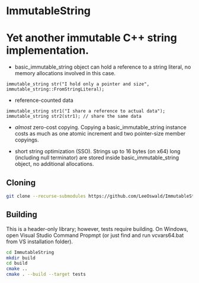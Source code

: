 # ImmutableString

Yet another immutable C++ string implementation.
================================================

* basic_immutable_string object can hold a reference to a string literal, no memory allocations involved in this case.
```
immutable_string str("I hold only a pointer and size", immutable_string::FromStringLiteral);
```

* reference-counted data
```
immutable_string str1("I share a reference to actual data");
immutable_string str2(str1); // share the same data
```

* *almost* zero-cost copying. Copying a basic_immutable_string instance costs as much as one atomic increment and two pointer-size member copyings.

* short string optimization (SSO). Strings up to 16 bytes (on x64) long (including null terminator) are stored inside basic_immutable_string object, no additional allocations.


Cloning
--------
```bash
git clone --recurse-submodules https://github.com/LeeOswald/ImmutableString.git

```

Building
--------
This is a header-only library; however, tests require building.
On Windows, open Visual Studio Command Propmpt (or just find and run vcvars64.bat from VS installation folder).

```bash
cd ImmutableString
mkdir build
cd build
cmake ..
cmake . --build --target tests
```
